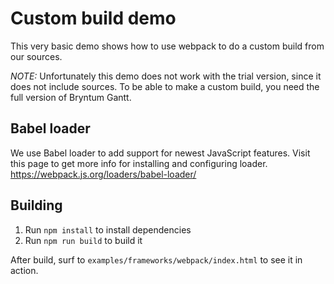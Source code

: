# Custom build demo

This very basic demo shows how to use webpack to do a custom build from our sources.

*NOTE:* Unfortunately this demo does not work with the trial version, since it does not include sources. To be able to
make a custom build, you need the full version of Bryntum Gantt.

## Babel loader

We use Babel loader to add support for newest JavaScript features.
Visit this page to get more info for installing and configuring loader.
https://webpack.js.org/loaders/babel-loader/

## Building

1. Run `npm install` to install dependencies
2. Run `npm run build` to build it

After build, surf to `examples/frameworks/webpack/index.html` to see it in action.
